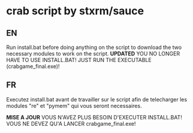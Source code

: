 # crab script by stxrm/sauce

## EN
Run install.bat before doing anything on the script to download the two necessary modules to work on the script.
**UPDATED** YOU NO LONGER HAVE TO USE INSTALL.BAT! JUST RUN THE EXECUTABLE (crabgame_final.exe)!

## FR
Executez install.bat avant de travailler sur le script afin de telecharger les modules "re" et "pymem" qui vous seront necessaires.

**MISE A JOUR** VOUS N'AVEZ PLUS BESOIN D'EXECUTER INSTALL.BAT! VOUS NE DEVEZ QU'A LANCER crabgame_final.exe!
